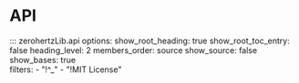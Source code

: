 # API

::: zerohertzLib.api
    options:
        show_root_heading: true
        show_root_toc_entry: false
        heading_level: 2
        members_order: source
        show_source: false
        show_bases: true  
        filters:
          - "!^_"
          - "!MIT License"
